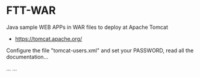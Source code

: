 # FTT-WAR
Java sample WEB APPs in WAR files to deploy at Apache Tomcat

- https://tomcat.apache.org/

Configure the file "tomcat-users.xml" and set your PASSWORD, read all the documentation...

...
  <role rolename="tomcat"/>
  <role rolename="role1"/>
  <user username="tomcat" password="PASSWORD" roles="tomcat,manager-gui,admin-gui"/>
  <user username="both" password="PASSWORD" roles="tomcat,role1"/>
  <user username="role1" password="PASSWORD" roles="role1"/>
...
